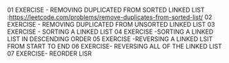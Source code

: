 01 EXERCISE - REMOVING DUPLICATED FROM SORTED LINKED LIST :https://leetcode.com/problems/remove-duplicates-from-sorted-list/
02 EXERCISE - REMOVING DUPLICATED FROM UNSORTED LINKED LIST
03 EXERCISE - SORTING A LINKED LIST
04 EXERCISE -SORTING  A LINKED LIST IN DESCENDING ORDER
05 EXERCISE -REVERSING A LINKED LSIT FROM START TO END
06 EXERCISE- REVERSING ALL OF THE LINKED LIST
07 EXERCISE- REORDER LISR
